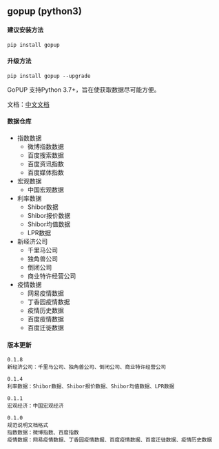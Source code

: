 ## gopup (python3)

#### 建议安装方法
    pip install gopup

#### 升级方法
    pip install gopup --upgrade

GoPUP 支持Python 3.7+，旨在使获取数据尽可能方便。

文档：[中文文档](https://gopup-cookbook.readthedocs.io) 

####  数据仓库

- 指数数据
    - 微博指数数据
    - 百度搜索数据
    - 百度资讯指数
    - 百度媒体指数
- 宏观数据
    - 中国宏观数据
- 利率数据
    - Shibor数据
    - Shibor报价数据
    - Shibor均值数据
    - LPR数据
- 新经济公司
    - 千里马公司
    - 独角兽公司
    - 倒闭公司
    - 商业特许经营公司
- 疫情数据
    - 网易疫情数据
    - 丁香园疫情数据
    - 疫情历史数据
    - 百度疫情数据
    - 百度迁徙数据
    
    
#### 版本更新
    
    0.1.8
    新经济公司：千里马公司、独角兽公司、倒闭公司、商业特许经营公司
    
    0.1.4
    利率数据：Shibor数据、Shibor报价数据、Shibor均值数据、LPR数据
    
    0.1.1
    宏观经济：中国宏观经济
    
    0.1.0 
    规范说明文档格式
    指数数据：微博指数、百度指数
    疫情数据：网易疫情数据、丁香园疫情数据、百度疫情数据、百度迁徙数据、疫情历史数据  